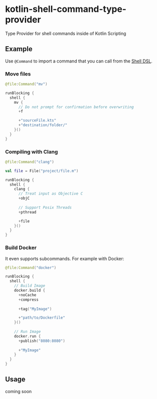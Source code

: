 # kotlin-shell-command-type-provider
Type Provider for shell commands inside of Kotlin Scripting

## Example

Use `@Command` to import a command that you can call from the [Shell DSL](https://github.com/jakubriegel/kotlin-shell).

### Move files

```kotlin
@file:Command("mv")

runBlocking {
  shell {
    mv {
      // Do not prompt for confirmation before overwriting
      +f

      +"sourceFile.kts"
      +"destination/folder/"
    }()
  }
}
```

### Compiling with Clang

```kotlin
@file:Command("clang")

val file = File("project/file.m")

runBlocking {
  shell {
    clang {
      // Treat input as Objective C
      +objC
      
      // Support Posix Threads
      +pthread

      +file
    }()
  }
}
```

### Build Docker

It even supports subcommands. For example with Docker:

```kotlin
@file:Command("docker")

runBlocking {
  shell {
    // Build Image
    docker.build {
      +noCache
      +compress
      
      +tag("MyImage")

      +"path/to/Dockerfile"
    }()
    
    // Run Image
    docker.run {
      +publish("8080:8080")
      
      +"MyImage"
    }
  }
}
```

## Usage

coming soon
